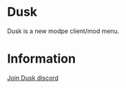 # Dusk
Dusk is a new modpe client/mod menu.
# Information
<a href="https://discord.gg/wECcwKt">Join Dusk discord</a>
